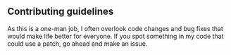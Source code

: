 ## Contributing guidelines

As this is a one-man job, I often overlook code changes and bug fixes that would make life better for everyone. If you spot something in my code that could use a patch, go ahead and make an issue.
